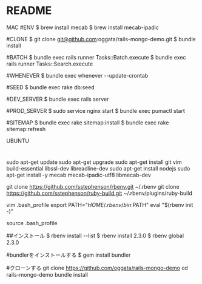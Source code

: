 # README

MAC
#ENV
$ brew install mecab
$ brew install mecab-ipadic

#CLONE
$ git clone git@github.com:oggata/rails-mongo-demo.git
$ bundle install

#BATCH
$ bundle exec rails runner Tasks::Batch.execute
$ bundle exec rails runner Tasks::Search.execute

#WHENEVER
$ bundle exec whenever --update-crontab

#SEED
$ bundle exec rake db:seed

#DEV_SERVER
$ bundle exec rails server

#PROD_SERVER
$ sudo service nginx start
$ bundle exec pumactl start

#SITEMAP
$ bundle exec rake sitemap:install
$ bundle exec rake sitemap:refresh

UBUNTU
#
sudo apt-get update
sudo apt-get upgrade
sudo apt-get install git vim build-essential libssl-dev libreadline-dev
sudo apt-get install nodejs
sudo apt-get install -y mecab mecab-ipadic-utf8 libmecab-dev

git clone https://github.com/sstephenson/rbenv.git ~/.rbenv
git clone https://github.com/sstephenson/ruby-build.git ~/.rbenv/plugins/ruby-build

>>>>>>>>>>>>>>>>>>
vim .bash_profile
export PATH="$HOME/.rbenv/bin:$PATH"
eval "$(rbenv init -)"
>>>>>>>>>>>>>>>>>>
source .bash_profile

##インストール
$ rbenv install --list
$ rbenv install 2.3.0
$ rbenv global 2.3.0

#bundlerをインストールする
$ gem install bundler

#クローンする
git clone https://github.com/oggata/rails-mongo-demo
cd rails-mongo-demo
bundle install